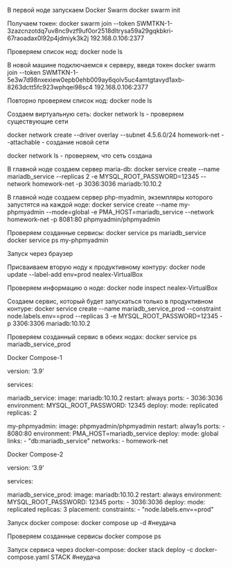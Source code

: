 В первой ноде запускаем Docker Swarm
docker swarm init

Получаем токен:
docker swarm join --token SWMTKN-1-3zazcnzotdq7uv8nc9vzf9uf0or2518dltrysa59a29gqkbkri-67raoadax0l92p4jdmiyk3k2j 192.168.0.106:2377

Проверяем список нод:
docker node ls

В новой машине подключаемся к серверу, введя токен
docker swarm join --token SWMTKN-1-5e3w7d98nxexiew0epb0ehb009ay6qolv5uc4amtgtavyd1axb-8263dctt5fc923wphqei98sc4 192.168.0.106:2377

Повторно проверяем список нод:
docker node ls

Создаем виртуальную сеть:
docker network ls - проверяем существующие сети

docker network create --driver overlay --subnet 4.5.6.0/24 homework-net --attachable - создание новой сети

docker network ls - проверяем, что сеть создана

В главной ноде создаем сервер maria-db:
docker service create --name mariadb_service --replicas 2 -e MYSQL_ROOT_PASSWORD=12345 --network homework-net -p 3036:3036 mariadb:10.10.2

В главной ноде создаем сервер php-myadmin, экземпляры которого запустятся на каждой ноде:
docker service create --name my-phpmyadmin --mode=global -e PMA_HOST=mariadb_service --network homework-net -p 8081:80 phpmyadmin/phpmyadmin 

Проверяем созданные сервисы:
docker service ps mariadb_service
docker service ps my-phpmyadmin

Запуск через браузер

Присваиваем вторую ноду к продуктивному контуру:
docker node update --label-add env=prod nealex-VirtualBox

Проверяем информацию о ноде:
docker node inspect nealex-VirtualBox

Создаем сервис, который будет запускаться только в продуктивном контуре:
docker service create --name mariadb_service_prod --constraint node.labels.env==prod --replicas 3 -e MYSQL_ROOT_PASSWORD=12345 -p 3306:3306 mariadb:10.10.2

Проверяем созданный сервис в обеих нодах:
docker service ps mariadb_service_prod








Docker Compose-1

version: ‘3.9’

services:

  mariadb_service:
    image: mariadb:10.10.2
    restart: always
    ports:
      - 3036:3036
    environment:
      MYSQL_ROOT_PASSWORD: 12345
    deploy:
      mode: replicated
   	replicas: 2

  my-phpmyadmin:
    image: phpmyadmin/phpmyadmin
    restart: alway1s
    ports:
      - 8080:80
    environment:
      PMA_HOST=mariadb_service
    deploy:
      mode: global
    links:
      - "db:mariadb_service"
    networks:
      - homework-net









Docker Compose-2

version: ‘3.9’

services:

  mariadb_service_prod:
    image: mariadb:10.10.2
    restart: always
    environment:
      MYSQL_ROOT_PASSWORD: 12345
    ports:
      - 3036:3036
    deploy:
      mode: replicated
   	replicas: 3
      placement:
        constraints:
          - "node.labels.env==prod"





Запуск docker compose:
docker compose up -d #неудача

Проверяем созданные сервисы
docker compose ps

Запуск сервиса через docker-compose:
docker stack deploy -с docker-compose.yaml STACK #неудача
